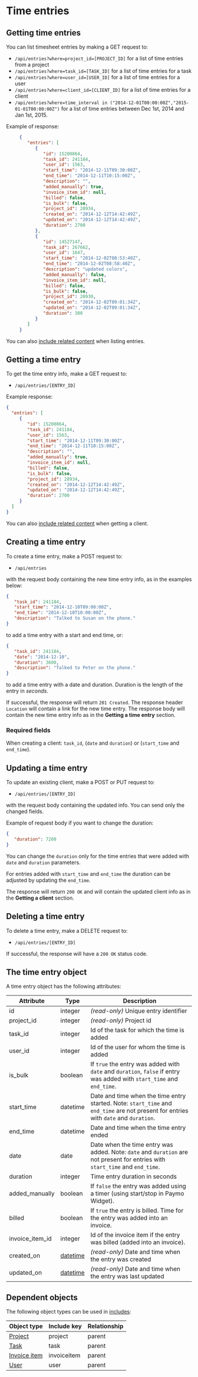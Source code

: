 # Time entries

## Getting time entries

You can list timesheet entries by making a GET request to:

* `/api/entries?where=project_id=[PROJECT_ID]` for a list of time entries from a project 
* `/api/entries?where=task_id=[TASK_ID]` for a list of time entries for a task 
* `/api/entries?where=user_id=[USER_ID]` for a list of time entries for a user 
* `/api/entries?where=client_id=[CLIENT_ID]` for a list of time entries for a client
* `/api/entries?where=time_interval in ("2014-12-01T00:00:00Z","2015-01-01T00:00:00Z")` for a list of time entries between Dec 1st, 2014 and Jan 1st, 2015.
 
Example of response:

```json
     {
        "entries": [
           {
              "id": 15200864,
              "task_id": 241184,
              "user_id": 1563,
              "start_time": "2014-12-11T09:30:00Z",
              "end_time": "2014-12-11T10:15:00Z",
              "description": "",
              "added_manually": true,
              "invoice_item_id": null,
              "billed": false,
              "is_bulk": false,
              "project_id": 28934,
              "created_on": "2014-12-12T14:42:49Z",
              "updated_on": "2014-12-12T14:42:49Z",
              "duration": 2700
           },
           {
              "id": 14527147,
              "task_id": 267662,
              "user_id": 1647,
              "start_time": "2014-12-02T08:53:40Z",
              "end_time": "2014-12-02T08:58:40Z",
              "description": "updated colors",
              "added_manually": false,
              "invoice_item_id": null,
              "billed": false,
              "is_bulk": false,
              "project_id": 28930,
              "created_on": "2014-12-02T09:01:34Z",
              "updated_on": "2014-12-02T09:01:34Z",
              "duration": 300
           }
        ]
     }
```

You can also [include related content](includes.md) when listing entries.

## Getting a time entry

To get the time entry info, make a GET request to:

* `/api/entries/[ENTRY_ID]`

Example response:

```json
{
  "entries": [
     {
        "id": 15200864,
        "task_id": 241184,
        "user_id": 1563,
        "start_time": "2014-12-11T09:30:00Z",
        "end_time": "2014-12-11T10:15:00Z",
        "description": "",
        "added_manually": true,
        "invoice_item_id": null,
        "billed": false,
        "is_bulk": false,
        "project_id": 28934,
        "created_on": "2014-12-12T14:42:49Z",
        "updated_on": "2014-12-12T14:42:49Z",
        "duration": 2700
     }
  ]
}
```

You can also [include related content](includes.md) when getting a client.

## Creating a time entry

To create a time entry, make a POST request to:

* `/api/entries`

with the request body containing the new time entry info, as in the examples below:

```json
{
   "task_id": 241184,
   "start_time": "2014-12-10T09:00:00Z",
   "end_time": "2014-12-10T10:00:00Z",
   "description": "Talked to Susan on the phone."
}
```

to add a time entry with a start and end time, or:

```json
{
   "task_id": 241184,
   "date": "2014-12-10",
   "duration": 3600,
   "description": "Talked to Peter on the phone."
}
```

to add a time entry with a date and duration. Duration is the length of the entry in _seconds_. 

If successful, the response will return `201 Created`. The response header `Location` will contain a link for the new time entry. The response body will contain the new time entry info as in the **Getting a time entry** section.

### Required fields

When creating a client: `task_id`, (`date` and `duration`) or (`start_time` and `end_time`).

## Updating a time entry

To update an existing client, make a POST or PUT request to:

* `/api/entries/[ENTRY_ID]`

with the request body containing the updated info. You can send only the changed fields.

Example of request body if you want to change the duration:

```json
{
   "duration": 7200
}
```

You can change the `duration` only for the time entries that were added with `date` and `duration` parameters. 

For entries added with `start_time` and `end_time` the duration can be adjusted by updating the `end_time`.

The response will return `200 OK` and will contain the updated client info as in the **Getting a client** section.

## Deleting a time entry

To delete a time entry, make a DELETE request to:

* `/api/entries/[ENTRY_ID]`

If successful, the response will have a `200 OK` status code.

## The time entry object

A time entry object has the following attributes:

Attribute|Type|Description
---------|----|-----------
id | integer | _(read-only)_ Unique entry identifier
project_id | integer | _(read-only)_ Project id
task_id | integer | Id of the task for which the time is added
user_id | integer | Id of the user for whom the time is added
is_bulk | boolean | If `true` the entry was added with `date` and `duration`, `false` if entry was added with `start_time` and `end_time`.
start_time | datetime | Date and time when the time entry started. Note: `start_time` and `end_time` are not present for entries with `date` and `duration`.
end_time | datetime | Date and time when the time entry ended
date | date | Date when the time entry was added. Note: `date` and `duration` are not present for entries with `start_time` and `end_time`. 
duration | integer | Time entry duration in seconds
added_manually | boolean | If `false` the entry was added using a timer (using start/stop in Paymo Widget).
billed | boolean | If `true` the entry is billed. Time for the entry was added into an invoice.
invoice_item_id | integer | Id of the invoice item if the entry was billed (added into an invoice).
created_on | [datetime](datetime.md) | _(read-only)_ Date and time when the entry was created
updated_on | [datetime](datetime.md) | _(read-only)_ Date and time when the entry was last updated

## Dependent objects

The following object types can be used in [includes](includes.md):

Object type|Include key|Relationship
-----------|-----------|----
[Project](projects.md) | project | parent
[Task](tasks.md) | task | parent
[Invoice item](invoices.md) | invoiceitem | parent
[User](users.md) | user | parent

